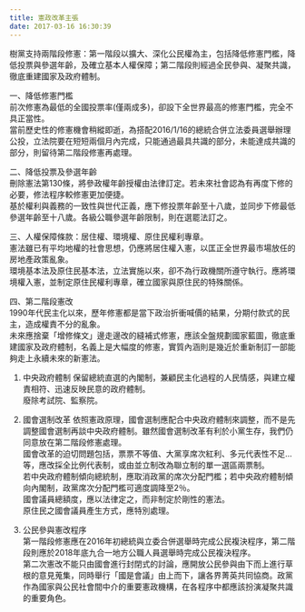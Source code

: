 ```yaml
---
title: 憲政改革主張
date: 2017-03-16 16:30:39
---
```


樹黨支持兩階段修憲：第一階段以擴大、深化公民權為主，包括降低修憲門檻，降低投票與參選年齡，及確立基本人權保障；第二階段則經過全民參與、凝聚共識，徹底重建國家及政府體制。

一、降低修憲門檻  
前次修憲為最低的全國投票率(僅兩成多)，卻設下全世界最高的修憲門檻，完全不具正當性。  
當前歷史性的修憲機會稍縱即逝，為搭配2016/1/16的總統合併立法委員選舉辦理公投，立法院要在短短兩個月內完成，只能通過最具共識的部分，未能達成共識的部分，則留待第二階段修憲再處理。


二、降低投票及參選年齡  
刪除憲法第130條，將參政權年齡授權由法律訂定。若未來社會認為有再度下修的必要，修法程序較修憲更加便捷。  
基於權利與義務的一致性與世代正義，應下修投票年齡至十八歲，並同步下修最低參選年齡至十八歲。各級公職參選年齡限制，則在選罷法訂之。


三、人權保障條款：居住權、環境權、原住民權利專章。  
憲法雖已有平均地權的社會思想，仍應將居住權入憲，以匡正全世界最市場放任的房地產政策亂象。  
環境基本法及原住民基本法，立法實施以來，卻不為行政機關所遵守執行。應將環境權入憲，並制定原住民權利專章，確立國家與原住民的特殊關係。


四、第二階段憲改   
1990年代民主化以來，歷年修憲都是當下政治折衝喊價的結果，分期付款式的民主，造成權責不分的亂象。  
未來應捨棄「增修條文」邊走邊改的縫補式修憲，應該全盤規劃國家藍圖，徹底重建國家及政府體制，名義上是大幅度的修憲，實質內涵則是幾近於重新制訂一部能夠走上永續未來的新憲法。

1. 中央政府體制
保留總統直選的內閣制，兼顧民主化過程的人民情感，與建立權責相符、迅速反映民意的政府體制。  
廢除考試院、監察院。  

2. 國會選制改革
依照憲政原理，國會選制應配合中央政府體制來調整，而不是先調整國會選制再談中央政府體制。雖然國會選制改革有利於小黨生存，我們仍同意放在第二階段修憲處理。  
國會改革的迫切問題包括，票票不等值、大黨享席次紅利、多元代表性不足…等，應改採全比例代表制，或由並立制改為聯立制的單一選區兩票制。  
若中央政府體制傾向總統制，應取消政黨的席次分配門檻；若中央政府體制傾向內閣制，政黨席次分配門檻可適度調降至2％。  
國會議員總額度，應以法律定之，而非制定於剛性的憲法。  
原住民之國會議員產生方式，應特別處理。  

3. 公民參與憲改程序  
第一階段修憲應在2016年初總統與立委合併選舉時完成公民複決程序，第二階段則應於2018年底九合一地方公職人員選舉時完成公民複決程序。  
第二次憲改不能只由國會進行封閉式的討論，應開放公民參與由下而上進行草根的意見蒐集，同時舉行「國是會議」由上而下，讓各界菁英共同協商。政黨作為國家與公民社會間中介的重要憲政機構，在各程序中都應該扮演凝聚共識的重要角色。

